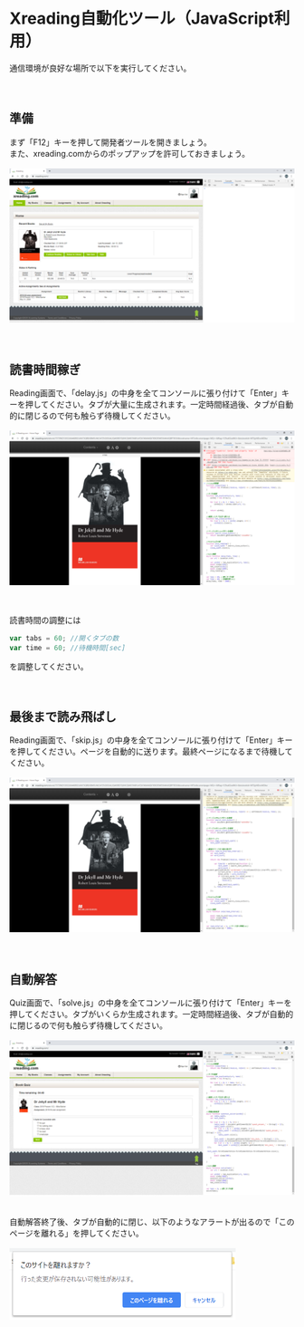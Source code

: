 # Xreading自動化ツール（JavaScript利用）
通信環境が良好な場所で以下を実行してください。<br><br><br>


## 準備
まず「F12」キーを押して開発者ツールを開きましょう。<br>
また、xreading.comからのポップアップを許可しておきましょう。<br><br>
![準備](https://github.com/daianjibetu/Images/blob/master/AutoXreading/preparation.png)
<br><br><br>


## 読書時間稼ぎ
Reading画面で、「delay.js」の中身を全てコンソールに張り付けて「Enter」キーを押してください。タブが大量に生成されます。一定時間経過後、タブが自動的に閉じるので何も触らず待機してください。<br><br>
![読書時間稼ぎ](https://github.com/daianjibetu/Images/blob/master/AutoXreading/delay.png)
<br><br><br>

読書時間の調整には
```javascript
var tabs = 60; //開くタブの数    
var time = 60; //待機時間[sec]
```
を調整してください。
<br><br><br>


## 最後まで読み飛ばし
Reading画面で、「skip.js」の中身を全てコンソールに張り付けて「Enter」キーを押してください。ページを自動的に送ります。最終ページになるまで待機してください。<br><br>
![最後まで読み飛ばし](https://github.com/daianjibetu/Images/blob/master/AutoXreading/skip.png)
<br><br><br>


## 自動解答
Quiz画面で、「solve.js」の中身を全てコンソールに張り付けて「Enter」キーを押してください。タブがいくらか生成されます。一定時間経過後、タブが自動的に閉じるので何も触らず待機してください。<br><br>
![自動解答](https://github.com/daianjibetu/Images/blob/master/AutoXreading/solve.png)
<br><br><br>
自動解答終了後、タブが自動的に閉じ、以下のようなアラートが出るので「このページを離れる」を押してください。<br><br>
<img src="https://github.com/daianjibetu/Images/blob/master/AutoXreadingChromeExtension/k.PNG" width="400">
